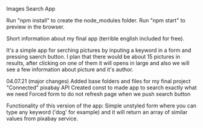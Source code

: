 Images Search App

Run "npm install" to create the node_modules folder.
Run "npm start" to preview in the browser.

Short information about my final app (terrible english included for free).

It's a simple app for serching pictures by inputing a keyword in a form and pressing saerch button. I plan that there would be about 15 pictures in results, after clicking on one of them it will opens in large and also we will see a few information about picture and it's author.

04.07.21 (major changes) Added base folders and files for my final project "Connected" pixabay API Created const to made app to search exactly what we need Forced form to do not refresh page when we push search button

Functionality of this version of the app: Simple unstyled form where you can type any keyword ('dog' for example) and it will return an array of similar values from pixabay service.

